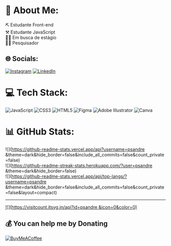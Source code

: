 # 💫 About Me:
⛏️ Estudante Front-end<br>⚒️ Estudante JavaScript<br>🏃‍♂️ Em busca de estágio<br>👨‍💻 Pesquisador


## 🌐 Socials:
[![Instagram](https://img.shields.io/badge/Instagram-%23E4405F.svg?logo=Instagram&logoColor=white)](https://instagram.com/@andresouzavix) [![LinkedIn](https://img.shields.io/badge/LinkedIn-%230077B5.svg?logo=linkedin&logoColor=white)](https://linkedin.com/in/https://www.linkedin.com/in/andr%C3%A9-souza-52b907202/) 

# 💻 Tech Stack:
![JavaScript](https://img.shields.io/badge/javascript-%23323330.svg?style=for-the-badge&logo=javascript&logoColor=%23F7DF1E) ![CSS3](https://img.shields.io/badge/css3-%231572B6.svg?style=for-the-badge&logo=css3&logoColor=white) ![HTML5](https://img.shields.io/badge/html5-%23E34F26.svg?style=for-the-badge&logo=html5&logoColor=white) 	![Figma](https://img.shields.io/badge/figma-%23F24E1E.svg?style=for-the-badge&logo=figma&logoColor=white) ![Adobe Illustrator](https://img.shields.io/badge/adobeillustrator-%23FF9A00.svg?style=for-the-badge&logo=adobeillustrator&logoColor=white) ![Canva](https://img.shields.io/badge/Canva-%2300C4CC.svg?style=for-the-badge&logo=Canva&logoColor=white)
# 📊 GitHub Stats:
![](https://github-readme-stats.vercel.app/api?username=psandre &theme=dark&hide_border=false&include_all_commits=false&count_private=false)<br/>
![](https://github-readme-streak-stats.herokuapp.com/?user=psandre &theme=dark&hide_border=false)<br/>
![](https://github-readme-stats.vercel.app/api/top-langs/?username=psandre &theme=dark&hide_border=false&include_all_commits=false&count_private=false&layout=compact)

---
[![](https://visitcount.itsvg.in/api?id=psandre &icon=0&color=0)](https://visitcount.itsvg.in)

  ## 💰 You can help me by Donating
  [![BuyMeACoffee](https://img.shields.io/badge/Buy%20Me%20a%20Coffee-ffdd00?style=for-the-badge&logo=buy-me-a-coffee&logoColor=black)](https://buymeacoffee.com/https://bmc.link/souzzavixB) 

  
<!-- Proudly created with GPRM ( https://gprm.itsvg.in ) -->